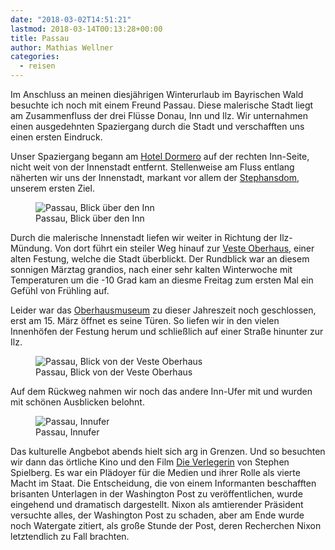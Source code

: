 ```yaml
---
date: "2018-03-02T14:51:21"
lastmod: 2018-03-14T00:13:28+00:00
title: Passau
author: Mathias Wellner
categories:
  - reisen
---
```

Im Anschluss an meinen diesjährigen Winterurlaub im Bayrischen Wald besuchte ich noch mit einem Freund Passau. Diese malerische Stadt liegt am Zusammenfluss der drei Flüsse Donau, Inn und Ilz. Wir unternahmen einen ausgedehnten Spaziergang durch die Stadt und verschafften uns einen ersten Eindruck. 
<!--more-->

Unser Spaziergang begann am [Hotel Dormero](https://www.dormero.de/hotel-passau/) auf der rechten Inn-Seite, nicht weit von der Innenstadt entfernt. Stellenweise am Fluss entlang näherten wir uns der Innenstadt, markant vor allem der [Stephansdom](https://de.wikipedia.org/wiki/Dom_St._Stephan_(Passau)), unserem ersten Ziel. 

<figure>
  <img sizes="100vw" srcset="https://farm5.staticflickr.com/4778/40795557311_b6b20459f3_n.jpg 320w, https://farm5.staticflickr.com/4778/40795557311_b6b20459f3_z.jpg 640w, https://farm5.staticflickr.com/4778/40795557311_b6b20459f3_c.jpg 800w, https://farm5.staticflickr.com/4778/40795557311_46063bb5bb_h.jpg 1600w, https://farm5.staticflickr.com/4778/40795557311_b5f8ae8b8d_k.jpg 2048w" src="https://farm5.staticflickr.com/4778/40795557311_b6b20459f3_b.jpg" alt="Passau, Blick über den Inn">
  <figcaption>Passau, Blick über den Inn</figcaption>
</figure>

Durch die malerische Innenstadt liefen wir weiter in Richtung der Ilz-Mündung. Von dort führt ein steiler Weg hinauf zur [Veste Oberhaus](https://de.wikipedia.org/wiki/Veste_Oberhaus), einer alten Festung, welche die Stadt überblickt. Der Rundblick war an diesem sonnigen Märztag grandios, nach einer sehr kalten Winterwoche mit Temperaturen um die -10 Grad kam an diesme Freitag zum ersten Mal ein Gefühl von Frühling auf. 

Leider war das [Oberhausmuseum](http://www.oberhausmuseum.de/) zu dieser Jahreszeit noch geschlossen, erst am 15. März öffnet es seine Türen. So liefen wir in den vielen Innenhöfen der Festung herum und schließlich auf einer Straße hinunter zur Ilz.

<figure>
  <img sizes="100vw" srcset="https://farm5.staticflickr.com/4778/25924025207_795b7734bd_n.jpg 320w, https://farm5.staticflickr.com/4778/25924025207_795b7734bd_z.jpg 640w, https://farm5.staticflickr.com/4778/25924025207_795b7734bd_c.jpg 800w, https://farm5.staticflickr.com/4778/25924025207_d460a3df45_h.jpg 1600w, https://farm5.staticflickr.com/4778/25924025207_47157a021d_k.jpg 2048w" src="https://farm5.staticflickr.com/4778/25924025207_795b7734bd_b.jpg" alt="Passau, Blick von der Veste Oberhaus">
  <figcaption>Passau, Blick von der Veste Oberhaus</figcaption>
</figure>

Auf dem Rückweg nahmen wir noch das andere Inn-Ufer mit und wurden mit schönen Ausblicken belohnt. 

<figure>
  <img sizes="100vw" srcset="https://farm5.staticflickr.com/4794/25924027117_d59e1027ae_n.jpg 320w, https://farm5.staticflickr.com/4794/25924027117_d59e1027ae_z.jpg 640w, https://farm5.staticflickr.com/4794/25924027117_d59e1027ae_c.jpg 800w, https://farm5.staticflickr.com/4794/25924027117_8f72d052cd_h.jpg 1600w, https://farm5.staticflickr.com/4794/25924027117_2a5f465285_k.jpg 2048w" src="https://farm5.staticflickr.com/4794/25924027117_d59e1027ae_b.jpg" alt="Passau, Innufer">
  <figcaption>Passau, Innufer</figcaption>
</figure>

Das kulturelle Angbebot abends hielt sich arg in Grenzen. Und so besuchten wir dann das örtliche Kino und den Film [Die Verlegerin](https://de.wikipedia.org/wiki/Die_Verlegerin) von Stephen Spielberg. Es war ein Plädoyer für die Medien und ihrer Rolle als vierte Macht im Staat. Die Entscheidung, die von einem Informanten beschafften brisanten Unterlagen in der Washington Post zu veröffentlichen, wurde eingehend und dramatisch dargestellt. Nixon als amtierender Präsident versuchte alles, der Washington Post zu schaden, aber am Ende wurde noch Watergate zitiert, als große Stunde der Post, deren Recherchen Nixon letztendlich zu Fall brachten. 
